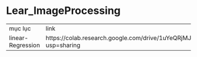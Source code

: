 # Lear_ImageProcessing
 <html>
	<table>
			<tr>
				<td>mục lục</td>
				<td>link</td>
			</tr>
			<tr>
					<td>linear-Regression</td>
					<td>https://colab.research.google.com/drive/1uYeQRjMJ0b3X9f6BK0ZJgEhg9RIX9IBN?usp=sharing</td>

			
	
	

